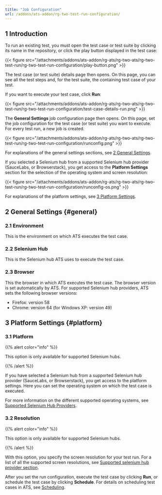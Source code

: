 ```yaml
---
title: "Job Configuration"
url: /addons/ats-addon/rg-two-test-run-configuration/
---
```


## 1 Introduction

To run an existing test, you must open the test case or test suite by clicking its name in the repository, or click the play button displayed in the test case:

{{< figure src="/attachments/addons/ats-addon/rg-ats/rg-two-ats/rg-two-test-run/rg-two-test-run-configuration/play-button.png" >}}

The test case (or test suite) details page then opens. On this page, you can see all the test steps and, for the test suite, the containing test case of your test.

If you want to execute your test case, click **Run**:

{{< figure src="/attachments/addons/ats-addon/rg-ats/rg-two-ats/rg-two-test-run/rg-two-test-run-configuration/test-case-details-run.png" >}}

The **General Settings** job configuration page then opens. On this page, set the job configuration for the test case (or test suite) you want to execute. For every test run, a new job is created.

{{< figure src="/attachments/addons/ats-addon/rg-ats/rg-two-ats/rg-two-test-run/rg-two-test-run-configuration/runconfig.png" >}}

For explanations of the general settings sections, see [2 General Settings](#general).

If you selected a Selenium hub from a supported Selenium hub provider (SauceLabs, or Browserstack), you get access to the **Platform Settings** section for the selection of the operating system and screen resolution:

{{< figure src="/attachments/addons/ats-addon/rg-ats/rg-two-ats/rg-two-test-run/rg-two-test-run-configuration/runconfig-os.png" >}}

For explanations of the platform settings, see [3 Platform Settings](#platform).

## 2 General Settings {#general}

### 2.1 Environment

This is the environment on which ATS executes the test case.

### 2.2 Selenium Hub

This is the Selenium hub ATS uses to execute the test case.

### 2.3 Browser

This the browser in which ATS executes the test case. The browser version is set automatically by ATS. For supported Selenium hub providers, ATS sets the following browser versions:

* Firefox: version 58
* Chrome: version 64 (for Windows XP: version 49)

## 3 Platform Settings {#platform}

### 3.1 Platform

{{% alert color="info" %}}

This option is only available for supported Selenium hubs.

{{% /alert %}}

If you have selected a Selenium hub from a supported Selenium hub provider (SauceLabs, or Browserstack), you get access to the platform settings. Here you can set the operating system on which the test case is executed.

For more information on the different supported operating systems, see [Supported Selenium Hub Providers](/addons/ats-addon/rg-two-supported-selenium-hub-provider/).

### 3.2 Resolution

{{% alert color="info" %}}

This option is only available for supported Selenium hubs.

{{% /alert %}}

With this option, you specify the screen resolution for your test run. For a list of all the supported screen resolutions, see [Supported selenium hub provider section](/addons/ats-addon/rg-two-supported-selenium-hub-provider/).

After you set the run configuration, execute the test case by clicking **Run**, or schedule the test case by clicking **Schedule**. For details on scheduling test cases in ATS, see [Scheduling](/addons/ats-addon/rg-two-schedule/).
